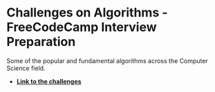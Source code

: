 # Challenges on Algorithms - FreeCodeCamp Interview Preparation
Some of the popular and fundamental algorithms across the Computer Science field.
 
 * [__Link to the challenges__](https://www.freecodecamp.org/learn/coding-interview-prep/algorithms/ "Link to the challenges")
 
